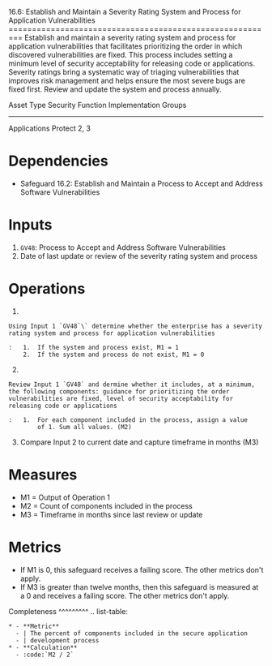 16.6: Establish and Maintain a Severity Rating System and Process for
Application Vulnerabilities
========================================================= Establish and
maintain a severity rating system and process for application
vulnerabilities that facilitates prioritizing the order in which
discovered vulnerabilities are fixed. This process includes setting a
minimum level of security acceptability for releasing code or
applications. Severity ratings bring a systematic way of triaging
vulnerabilities that improves risk management and helps ensure the most
severe bugs are fixed first. Review and update the system and process
annually.

  Asset Type     Security Function   Implementation Groups
  -------------- ------------------- -----------------------
  Applications   Protect             2, 3

# Dependencies

-   Safeguard 16.2: Establish and Maintain a Process to Accept and
    Address Software Vulnerabilities

# Inputs

1.  `GV48`: Process to Accept and Address Software Vulnerabilities
2.  Date of last update or review of the severity rating system and
    process

# Operations

1.  

    Using Input 1 `GV48`\` determine whether the enterprise has a severity rating system and process for application vulnerabilities

    :   1.  If the system and process exist, M1 = 1
        2.  If the system and process do not exist, M1 = 0

2.  

    Review Input 1 `GV48` and dermine whether it includes, at a minimum, the following components: guidance for prioritizing the order vulnerabilities are fixed, level of security acceptability for releasing code or applications

    :   1.  For each component included in the process, assign a value
            of 1. Sum all values. (M2)

3.  Compare Input 2 to current date and capture timeframe in months (M3)

# Measures

-   M1 = Output of Operation 1
-   M2 = Count of components included in the process
-   M3 = Timeframe in months since last review or update

# Metrics

-   If M1 is 0, this safeguard receives a failing score. The other
    metrics don\'t apply.
-   If M3 is greater than twelve months, then this safeguard is measured
    at a 0 and receives a failing score. The other metrics don\'t apply.

Completeness \^\^\^\^\^\^\^\^\^ .. list-table:

    * - **Metric**
      - | The percent of components included in the secure application 
      - | development process
    * - **Calculation**
      - :code:`M2 / 2`
